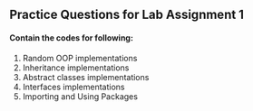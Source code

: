 ## Practice Questions for Lab Assignment 1

#### Contain the codes for following:
1. Random OOP implementations 
2. Inheritance implementations
3. Abstract classes implementations
4. Interfaces implementations
5. Importing and Using Packages

